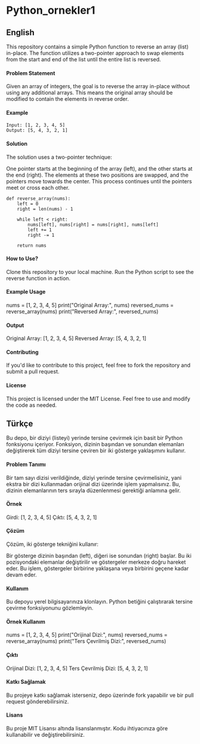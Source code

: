 # Python_ornekler1

## English

This repository contains a simple Python function to reverse an array (list) in-place. The function utilizes a two-pointer approach to swap elements from the start and end of the list until the entire list is reversed.

#### Problem Statement

Given an array of integers, the goal is to reverse the array in-place without using any additional arrays. This means the original array should be modified to contain the elements in reverse order.

#### Example

```
Input: [1, 2, 3, 4, 5]
Output: [5, 4, 3, 2, 1]
```



#### Solution
The solution uses a two-pointer technique:

One pointer starts at the beginning of the array (left), and the other starts at the end (right).
The elements at these two positions are swapped, and the pointers move towards the center.
This process continues until the pointers meet or cross each other.

```
def reverse_array(nums):
    left = 0
    right = len(nums) - 1
    
    while left < right:
        nums[left], nums[right] = nums[right], nums[left]
        left += 1
        right -= 1
    
    return nums
```

#### How to Use?
Clone this repository to your local machine.
Run the Python script to see the reverse function in action.


#### Example Usage
nums = [1, 2, 3, 4, 5]
print("Original Array:", nums)
reversed_nums = reverse_array(nums)
print("Reversed Array:", reversed_nums)

#### Output
Original Array: [1, 2, 3, 4, 5]
Reversed Array: [5, 4, 3, 2, 1]

#### Contributing
If you'd like to contribute to this project, feel free to fork the repository and submit a pull request.

#### License
This project is licensed under the MIT License. Feel free to use and modify the code as needed.



## Türkçe

Bu depo, bir diziyi (listeyi) yerinde tersine çevirmek için basit bir Python fonksiyonu içeriyor. Fonksiyon, dizinin başından ve sonundan elemanları değiştirerek tüm diziyi tersine çeviren bir iki gösterge yaklaşımını kullanır.

#### Problem Tanımı
Bir tam sayı dizisi verildiğinde, diziyi yerinde tersine çevirmelisiniz, yani ekstra bir dizi kullanmadan orijinal dizi üzerinde işlem yapmalısınız. Bu, dizinin elemanlarının ters sırayla düzenlenmesi gerektiği anlamına gelir.

#### Örnek
Girdi: [1, 2, 3, 4, 5]
Çıktı: [5, 4, 3, 2, 1]


#### Çözüm
Çözüm, iki gösterge tekniğini kullanır:

Bir gösterge dizinin başından (left), diğeri ise sonundan (right) başlar.
Bu iki pozisyondaki elemanlar değiştirilir ve göstergeler merkeze doğru hareket eder.
Bu işlem, göstergeler birbirine yaklaşana veya birbirini geçene kadar devam eder.


#### Kullanım
Bu depoyu yerel bilgisayarınıza klonlayın.
Python betiğini çalıştırarak tersine çevirme fonksiyonunu gözlemleyin.


#### Örnek Kullanım
nums = [1, 2, 3, 4, 5]
print("Orijinal Dizi:", nums)
reversed_nums = reverse_array(nums)
print("Ters Çevrilmiş Dizi:", reversed_nums)


#### Çıktı
Orijinal Dizi: [1, 2, 3, 4, 5]
Ters Çevrilmiş Dizi: [5, 4, 3, 2, 1]

#### Katkı Sağlamak
Bu projeye katkı sağlamak isterseniz, depo üzerinde fork yapabilir ve bir pull request gönderebilirsiniz.

#### Lisans
Bu proje MIT Lisansı altında lisanslanmıştır. Kodu ihtiyacınıza göre kullanabilir ve değiştirebilirsiniz.






